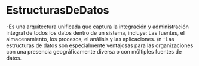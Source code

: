 # EstructurasDeDatos

-Es una arquitectura unificada que captura la integración y administración integral de todos los datos dentro de un sistema, 
incluye: Las fuentes, el almacenamiento, los procesos, el análisis y las aplicaciones.
/n -Las estructuras de datos son especialmente ventajosas para las organizaciones con una presencia 
geográficamente diversa o con múltiples fuentes de datos.
